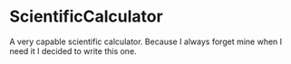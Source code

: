 # ScientificCalculator
A very capable scientific calculator. 
Because I always forget mine when I need it I decided to write this one.
